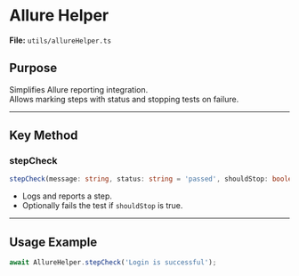 # Allure Helper

**File:** `utils/allureHelper.ts`

## Purpose

Simplifies Allure reporting integration.  
Allows marking steps with status and stopping tests on failure.

---

## Key Method

### stepCheck

```typescript
stepCheck(message: string, status: string = 'passed', shouldStop: boolean = false)
```
- Logs and reports a step.
- Optionally fails the test if `shouldStop` is true.

---

## Usage Example

```typescript
await AllureHelper.stepCheck('Login is successful');
```